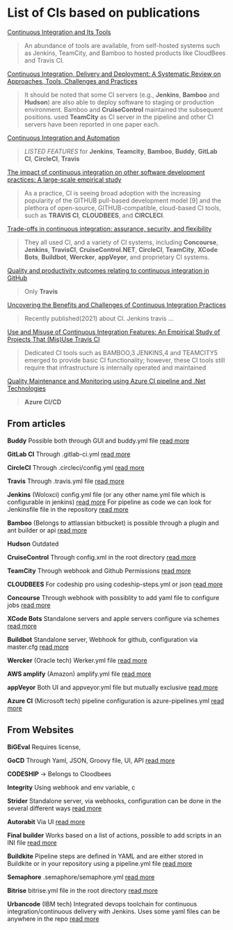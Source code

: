 # List of CIs based on publications


[Continuous Integration and Its Tools](https://ieeexplore.ieee.org/abstract/document/6802994) 
> An abundance of tools are available, from self-hosted systems such as Jenkins, TeamCity, and Bamboo to hosted products like CloudBees and Travis CI. 

[Continuous Integration, Delivery and Deployment: A Systematic Review on Approaches, Tools, Challenges and Practices](https://ieeexplore.ieee.org/abstract/document/7884954) 
> It should be noted that some CI servers (e.g., **Jenkins**, **Bamboo** and **Hudson**) are also able to deploy software to staging or production environment.
> Bamboo and **CruiseControl** maintained the subsequent positions. 
> used **TeamCity** as CI server in the pipeline and other CI servers have been reported in one paper each.

[Continuous Integration and Automation](https://papers.ssrn.com/sol3/papers.cfm?abstract_id=3655567) 
> _LISTED FEATURES_ for **Jenkins**, **Teamcity**, **Bamboo**, **Buddy**, **GitLab CI**, **CircleCI**, **Travis**

[The impact of continuous integration on other software development practices: A large-scale empirical study](https://ieeexplore.ieee.org/abstract/document/8115619) 
> As a practice, CI is seeing broad adoption with the increasing popularity of the GITHUB pull-based development model [9] and the plethora of open-source, GITHUB-compatible, cloud-based CI tools, such as **TRAVIS CI**, **CLOUDBEES**, and **CIRCLECI**.

[Trade-offs in continuous integration: assurance, security, and flexibility](https://dl.acm.org/doi/abs/10.1145/3106237.3106270) 
> They all used CI, and a variety of CI systems, including **Concourse**, **Jenkins**, **TravisCI**, **CruiseControl.NET**, **CircleCI**, **TeamCity**, **XCode Bots**, **Buildbot**, **Wercker**, **appVeyor**, and proprietary CI systems.

[Quality and productivity outcomes relating to continuous integration in GitHub](https://dl.acm.org/doi/abs/10.1145/2786805.2786850) 
> Only **Travis**

[Uncovering the Benefits and Challenges of Continuous Integration Practices](https://ieeexplore.ieee.org/abstract/document/9374092) 
> Recently published(2021) about CI. Jenkins travis ...

[Use and Misuse of Continuous Integration Features: An Empirical Study of Projects That (Mis)Use Travis CI](https://ieeexplore.ieee.org/document/8360943) 
> Dedicated CI tools such as BAMBOO,3 JENKINS,4 and TEAMCITY5 emerged to provide basic CI functionality; however, these CI tools still require that infrastructure is internally operated and maintained

[Quality Maintenance and Monitoring using Azure CI pipeline and .Net Technologies](https://www.researchgate.net/publication/346087348_Quality_Maintenance_and_Monitoring_using_Azure_CI_pipeline_and_Net_Technologies) 
> **Azure CI/CD**

## From articles
**Buddy** Possible both through GUI and buddy.yml file [read more](https://buddy.works/docs/yaml/yaml-gui)

**GitLab CI** Through .gitlab-ci.yml [read more](https://docs.gitlab.com/ee/ci/ci_cd_for_external_repos/github_integration.html)

**CircleCI** Through .circleci/config.yml [read more](https://circleci.com/docs/2.0/config-intro/?section=configuration)

**Travis** Through .travis.yml file [read more](https://docs.travis-ci.com/user/tutorial/)

**Jenkins** (Woloxci) config.yml file (or any other name.yml file which is configurable in jenkins) [read more](https://www.jenkins.io/blog/2018/04/25/configuring-jenkins-pipeline-with-yaml-file/)
For pipeline as code we can look for Jenkinsfile file in the repository [read more](https://www.jenkins.io/doc/book/pipeline-as-code/)

**Bamboo** (Belongs to attlassian bitbucket) is possible through a plugin and ant builder or api [read more](https://confluence.atlassian.com/bamboo/github-289277001.html)

**Hudson** Outdated

**CruiseControl** Through config.xml in the root directory [read more](http://cruisecontrol.sourceforge.net/gettingstartedsourcedist.html)

**TeamCity** Through webhook and Github Permissions [read more](https://blog.jetbrains.com/teamcity/2016/11/kotlin-configuration-scripts-an-introduction/)

**CLOUDBEES** For codeship pro using codeship-steps.yml or json [read more](https://docs.cloudbees.com/docs/cloudbees-codeship/latest/pro-builds-and-configuration/steps)

**Concourse** Through webhook with possiblity to add yaml file to configure jobs [read more](https://concourse-ci.org/install.html)

**XCode Bots** Standalone servers and apple servers configure via schemes [read more](https://developer.apple.com/library/archive/documentation/IDEs/Conceptual/xcode_guide-continuous_integration/ConfigureBots.html#//apple_ref/doc/uid/TP40013292-CH9-SW1)

**Buildbot** Standalone server, Webhook for github, configuration via master.cfg [read more](https://www.digitalocean.com/community/tutorials/how-to-set-up-continuous-integration-with-buildbot-on-ubuntu-16-04)

**Wercker** (Oracle tech) Werker.yml file [read more](https://devcenter.wercker.com/development/wercker-yml/)

**AWS amplify**  (Amazon) amplify.yml file [read more](https://docs.aws.amazon.com/amplify/latest/userguide/build-settings.html)

**appVeyor** Both UI and appveyor.yml file but mutually exclusive [read more](https://www.appveyor.com/docs/build-configuration/#appveyoryml-and-ui-coexistence)

**Azure CI** (Microsoft tech) pipeline configuration is azure-pipelines.yml [read more](https://docs.microsoft.com/en-us/azure/devops/pipelines/create-first-pipeline?view=azure-devops&tabs=java%2Ctfs-2018-2%2Cbrowser)

## From Websites

**BiGEval** Requires license, 

**GoCD** Through Yaml, JSON, Groovy file, UI, API [read more](https://docs.gocd.org/current/configuration/quick_pipeline_setup.html)

**CODESHIP** -> Belongs to Cloodbees

**Integrity** Using webhook and env variable, c

**Strider** Standalone server, via webhooks, configuration can be done in the several different ways [read more](https://github.com/dominictarr/rc#standards)

**Autorabit** Via UI [read more](https://docs.autorabit.com/4.7/Getting%20Started.htm#)

**Final builder** Works based on a list of actions, possible to add scripts in an INI file [read more](https://www.finalbuilder.com/downloads/finalbuilder) 

**Buildkite** Pipeline steps are defined in YAML and are either stored in Buildkite or in your repository using a pipeline.yml file [read more](https://buildkite.com/docs/pipelines/defining-steps)

**Semaphore** .semaphore/semaphore.yml [read more](https://docs.semaphoreci.com/guided-tour/creating-your-first-project/)

**Bitrise** bitrise.yml file in the root directory [read more](https://devcenter.bitrise.io/jp/bitrise-cli/basics-of-bitrise-yml/)

**Urbancode** (IBM tech) Integrated devops toolchain for continuous integration/continuous delivery with Jenkins. Uses some yaml files can be anywhere in the repo [read more](https://developer.ibm.com/technologies/continuous-integration/videos/implement-continuous-integration-with-jenkins-on-ibm-cloud-private)
